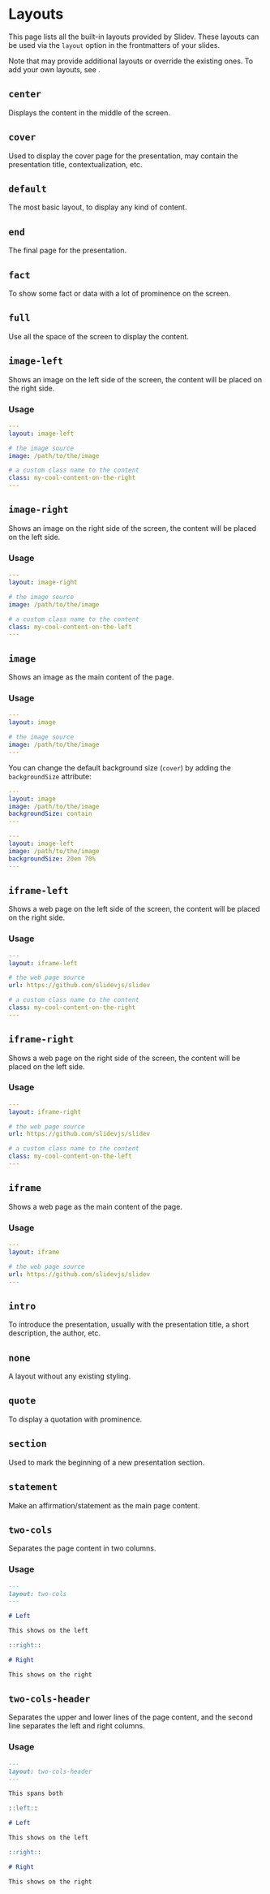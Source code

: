 # Layouts

This page lists all the built-in layouts provided by Slidev. These layouts can be used via the `layout` option in the frontmatters of your slides.

Note that <LinkInline link="guide/theme-addon" /> may provide additional layouts or override the existing ones. To add your own layouts, see <LinkInline link="guide/write-layout" />.

## `center`

Displays the content in the middle of the screen.

## `cover`

Used to display the cover page for the presentation, may contain the presentation title, contextualization, etc.

## `default`

The most basic layout, to display any kind of content.

## `end`

The final page for the presentation.

## `fact`

To show some fact or data with a lot of prominence on the screen.

## `full`

Use all the space of the screen to display the content.

## `image-left`

Shows an image on the left side of the screen, the content will be placed on the right side.

### Usage

```yaml
---
layout: image-left

# the image source
image: /path/to/the/image

# a custom class name to the content
class: my-cool-content-on-the-right
---
```

## `image-right`

Shows an image on the right side of the screen, the content will be placed on the left side.

### Usage

```yaml
---
layout: image-right

# the image source
image: /path/to/the/image

# a custom class name to the content
class: my-cool-content-on-the-left
---
```

## `image`

Shows an image as the main content of the page.

### Usage

```yaml
---
layout: image

# the image source
image: /path/to/the/image
---
```

You can change the default background size (`cover`) by adding the `backgroundSize` attribute:

```yaml
---
layout: image
image: /path/to/the/image
backgroundSize: contain
---
```

```yaml
---
layout: image-left
image: /path/to/the/image
backgroundSize: 20em 70%
---
```

## `iframe-left`

Shows a web page on the left side of the screen, the content will be placed on the right side.

### Usage

```yaml
---
layout: iframe-left

# the web page source
url: https://github.com/slidevjs/slidev

# a custom class name to the content
class: my-cool-content-on-the-right
---
```

## `iframe-right`

Shows a web page on the right side of the screen, the content will be placed on the left side.

### Usage

```yaml
---
layout: iframe-right

# the web page source
url: https://github.com/slidevjs/slidev

# a custom class name to the content
class: my-cool-content-on-the-left
---
```

## `iframe`

Shows a web page as the main content of the page.

### Usage

```yaml
---
layout: iframe

# the web page source
url: https://github.com/slidevjs/slidev
---
```

## `intro`

To introduce the presentation, usually with the presentation title, a short description, the author, etc.

## `none`

A layout without any existing styling.

## `quote`

To display a quotation with prominence.

## `section`

Used to mark the beginning of a new presentation section.

## `statement`

Make an affirmation/statement as the main page content.

## `two-cols`

Separates the page content in two columns.

### Usage

```md
---
layout: two-cols
---

# Left

This shows on the left

::right::

# Right

This shows on the right
```

## `two-cols-header`

Separates the upper and lower lines of the page content, and the second line separates the left and right columns.

### Usage

```md
---
layout: two-cols-header
---

This spans both

::left::

# Left

This shows on the left

::right::

# Right

This shows on the right
```
